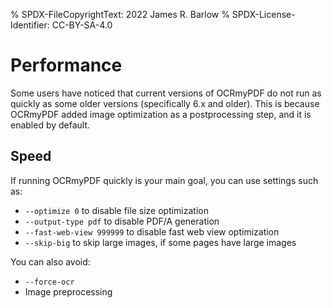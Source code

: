 % SPDX-FileCopyrightText: 2022 James R. Barlow
% SPDX-License-Identifier: CC-BY-SA-4.0

# Performance

Some users have noticed that current versions of OCRmyPDF do not run as
quickly as some older versions (specifically 6.x and older). This is
because OCRmyPDF added image optimization as a postprocessing step, and
it is enabled by default.

## Speed

If running OCRmyPDF quickly is your main goal, you can use settings such
as:

-   `--optimize 0` to disable file size optimization
-   `--output-type pdf` to disable PDF/A generation
-   `--fast-web-view 999999` to disable fast web view optimization
-   `--skip-big` to skip large images, if some pages have large images

You can also avoid:

-   `--force-ocr`
-   Image preprocessing
